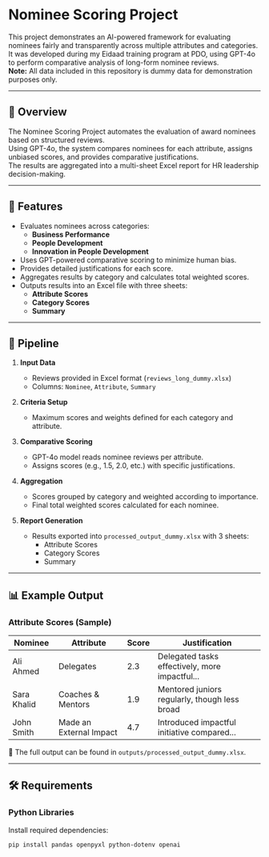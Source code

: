 # Nominee Scoring Project

This project demonstrates an AI-powered framework for evaluating nominees fairly and transparently across multiple attributes and categories.  
It was developed during my Eidaad training program at PDO, using GPT-4o to perform comparative analysis of long-form nominee reviews.  
**Note:** All data included in this repository is dummy data for demonstration purposes only.

---

## 📌 Overview
The Nominee Scoring Project automates the evaluation of award nominees based on structured reviews.  
Using GPT-4o, the system compares nominees for each attribute, assigns unbiased scores, and provides comparative justifications.  
The results are aggregated into a multi-sheet Excel report for HR leadership decision-making.

---

## 🚀 Features
- Evaluates nominees across categories:
  - **Business Performance**
  - **People Development**
  - **Innovation in People Development**
- Uses GPT-powered comparative scoring to minimize human bias.
- Provides detailed justifications for each score.
- Aggregates results by category and calculates total weighted scores.
- Outputs results into an Excel file with three sheets:
  - **Attribute Scores**
  - **Category Scores**
  - **Summary**

---

## 🔄 Pipeline
1. **Input Data**  
   - Reviews provided in Excel format (`reviews_long_dummy.xlsx`)  
   - Columns: `Nominee`, `Attribute`, `Summary`

2. **Criteria Setup**  
   - Maximum scores and weights defined for each category and attribute.

3. **Comparative Scoring**  
   - GPT-4o model reads nominee reviews per attribute.
   - Assigns scores (e.g., 1.5, 2.0, etc.) with specific justifications.

4. **Aggregation**  
   - Scores grouped by category and weighted according to importance.
   - Final total weighted scores calculated for each nominee.

5. **Report Generation**  
   - Results exported into `processed_output_dummy.xlsx` with 3 sheets:
     - Attribute Scores
     - Category Scores
     - Summary

---

## 📊 Example Output

### Attribute Scores (Sample)

| Nominee     | Attribute                          | Score | Justification                                    |
|-------------|------------------------------------|-------|------------------------------------------------|
| Ali Ahmed   | Delegates                          | 2.3   | Delegated tasks effectively, more impactful... |
| Sara Khalid | Coaches & Mentors                  | 1.9   | Mentored juniors regularly, though less broad |
| John Smith  | Made an External Impact            | 4.7   | Introduced impactful initiative compared...    |

📂 The full output can be found in `outputs/processed_output_dummy.xlsx`.

---

## 🛠 Requirements

### Python Libraries
Install required dependencies:
```bash
pip install pandas openpyxl python-dotenv openai

